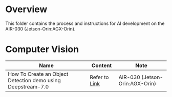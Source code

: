 # Overview
This folder contains the process and instructions for AI development on the AIR-030 (Jetson-Orin:AGX-Orin).

# Computer Vision

| Name | Content | Note |
| -------- | -------- | -------- |
| How To Create an Object Detection demo using Deepstream-7.0 | Refer to [Link](object_detection_demo-using-ds7.0.md) | AIR-030 (Jetson-Orin:AGX-Orin) |
 
